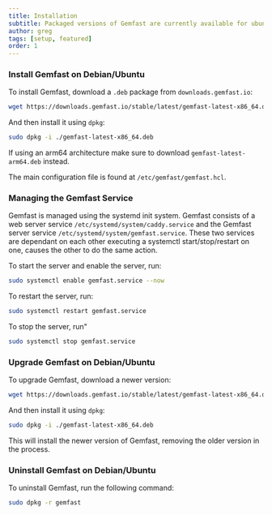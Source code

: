 ```yaml
---
title: Installation
subtitle: Packaged versions of Gemfast are currently available for ubuntu and debian based systems and rely on systemd for managing the service.    
author: greg
tags: [setup, featured]
order: 1
---
```


### Install Gemfast on Debian/Ubuntu

To install Gemfast, download a `.deb` package from `downloads.gemfast.io`:

```bash
wget https://downloads.gemfast.io/stable/latest/gemfast-latest-x86_64.deb
```

And then install it using `dpkg`:

```bash
sudo dpkg -i ./gemfast-latest-x86_64.deb
```

If using an arm64 architecture make sure to download `gemfast-latest-arm64.deb` instead.

The main configuration file is found at `/etc/gemfast/gemfast.hcl`.

### Managing the Gemfast Service

Gemfast is managed using the systemd init system. Gemfast consists of a web server service `/etc/systemd/system/caddy.service` and the Gemfast server service `/etc/systemd/system/gemfast.service`. These two services are dependant on each other executing a systemctl start/stop/restart on one, causes the other to do the same action.

To start the server and enable the server, run:

```bash
sudo systemctl enable gemfast.service --now
```

To restart the server, run:

```bash
sudo systemctl restart gemfast.service
```

To stop the server, run"

```bash
sudo systemctl stop gemfast.service
```

### Upgrade Gemfast on Debian/Ubuntu

To upgrade Gemfast, download a newer version:

```bash
wget https://downloads.gemfast.io/stable/latest/gemfast-latest-x86_64.deb
```

And then install it using `dpkg`:

```bash
sudo dpkg -i ./gemfast-latest-x86_64.deb
```

This will install the newer version of Gemfast, removing the older version in the process.

### Uninstall Gemfast on Debian/Ubuntu

To uninstall Gemfast, run the following command:

```bash
sudo dpkg -r gemfast
```